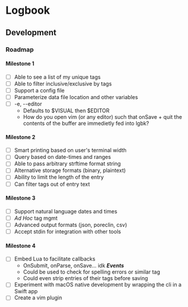 # Logbook

## Development

### Roadmap
#### Milestone 1
- [ ] Able to see a list of my unique tags
- [ ] Able to filter inclusive/exclusive by tags
- [ ] Support a config file
- [ ] Parameterize data file location and other variables
- [ ] -e, --editor <editor>
  - Defaults to $VISUAL then $EDITOR
  - How do you open vim (or any editor) such that onSave + quit the contents of
    the buffer are immedietly fed into lgbk?

#### Milestone 2
- [ ] Smart printing based on user's terminal width
- [ ] Query based on date-times and ranges
- [ ] Able to pass arbitrary strftime format string
- [ ] Alternative storage formats (binary, plaintext)
- [ ] Ability to limit the length of the entry
- [ ] Can filter tags out of entry text

#### Milestone 3
- [ ] Support natural language dates and times
- [ ] _Ad Hoc_ tag mgmt 
- [ ] Advanced output formats (json, poreclin, csv)
- [ ] Accept stdin for integration with other tools

#### Milestone 4
- [ ] Embed Lua to facilitate callbacks
  - OnSubmit, onParse, onSave... idk ***Events***
  - Could be used to check for spelling errors or similar tag
  - Could even strip entries of their tags before saving
- [ ] Experiment with macOS native development by wrapping the cli in a Swift app
- [ ] Create a vim plugin
